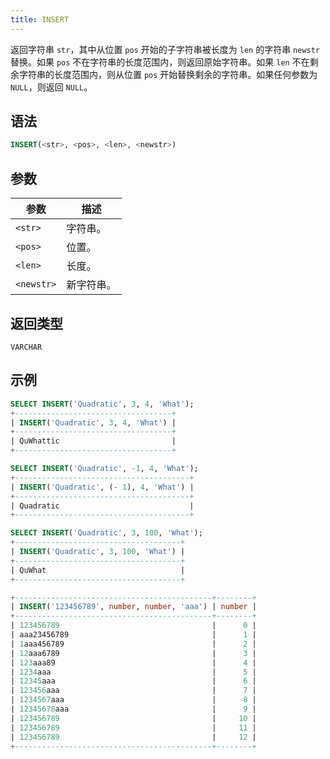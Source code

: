 ```yaml
---
title: INSERT
---
```


返回字符串 `str`，其中从位置 `pos` 开始的子字符串被长度为 `len` 的字符串 `newstr` 替换。如果 `pos` 不在字符串的长度范围内，则返回原始字符串。如果 `len` 不在剩余字符串的长度范围内，则从位置 `pos` 开始替换剩余的字符串。如果任何参数为 `NULL`，则返回 `NULL`。

## 语法

```sql
INSERT(<str>, <pos>, <len>, <newstr>)
```

## 参数

| 参数       | 描述         |
|------------|--------------|
| `<str>`    | 字符串。     |
| `<pos>`    | 位置。       |
| `<len>`    | 长度。       |
| `<newstr>` | 新字符串。   |

## 返回类型

`VARCHAR`

## 示例

```sql
SELECT INSERT('Quadratic', 3, 4, 'What');
+-----------------------------------+
| INSERT('Quadratic', 3, 4, 'What') |
+-----------------------------------+
| QuWhattic                         |
+-----------------------------------+

SELECT INSERT('Quadratic', -1, 4, 'What');
+---------------------------------------+
| INSERT('Quadratic', (- 1), 4, 'What') |
+---------------------------------------+
| Quadratic                             |
+---------------------------------------+

SELECT INSERT('Quadratic', 3, 100, 'What');
+-------------------------------------+
| INSERT('Quadratic', 3, 100, 'What') |
+-------------------------------------+
| QuWhat                              |
+-------------------------------------+

+--------------------------------------------+--------+
| INSERT('123456789', number, number, 'aaa') | number |
+--------------------------------------------+--------+
| 123456789                                  |      0 |
| aaa23456789                                |      1 |
| 1aaa456789                                 |      2 |
| 12aaa6789                                  |      3 |
| 123aaa89                                   |      4 |
| 1234aaa                                    |      5 |
| 12345aaa                                   |      6 |
| 123456aaa                                  |      7 |
| 1234567aaa                                 |      8 |
| 12345678aaa                                |      9 |
| 123456789                                  |     10 |
| 123456789                                  |     11 |
| 123456789                                  |     12 |
+--------------------------------------------+--------+
```
